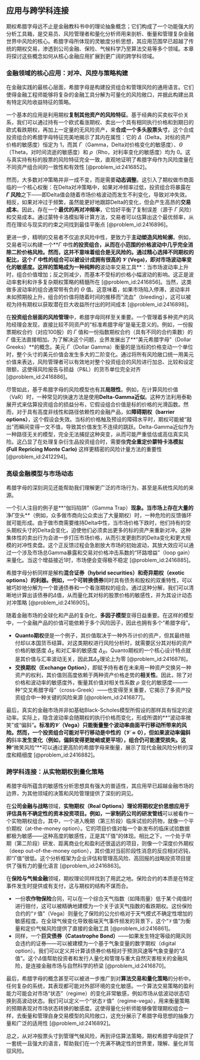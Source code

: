 ## 应用与跨学科连接

期权希腊字母远不止是金融教科书中的理论抽象概念；它们构成了一个功能强大的分析工具箱，是交易员、风险管理者和量化分析师用来剖析、衡量和管理复杂金融世界中风险的核心。希腊字母所体现的灵敏度分析思想，其应用范围早已超越了传统的期权交易，渗透到公司金融、保险、气候科学乃至算法交易等多个领域。本章将探讨这些概念如何从核心金融应用扩展到更广阔的跨学科领域。

### 金融领域的核心应用：对冲、风控与策略构建

在金融实践的最核心层面，希腊字母是构建投资组合和管理风险的通用语言。它们使得金融工程师能够将复杂的金融工具分解为可量化的风险敞口，并据此构建出具有特定风险收益特征的策略。

一个基本的应用是利用期权**复制其他资产的风险特征**。基于经典的买卖权平价关系，我们可以通过持有一个欧式看涨期权、卖出一个具有相同执行价格和到期日的欧式看跌期权，再加上一定量的无风险资产，来**合成一个多头股票头寸**。这个合成投资组合的希腊字母特征完美地揭示了其内在属性：它的 $\Delta$（Delta，对标的资产价格的敏感度）恒定为 $1$，而其 $\Gamma$（Gamma，Delta对价格变化的敏感度）、$\Theta$（Theta，对时间流逝的敏感度）和 $\rho$（Rho，对利率变化的敏感度）均为 $0$。这与真实持有标的股票的风险特征完全一致，直观地证明了希腊字母作为风险度量在不同资产组合间的一致性和有效性 [@problem_id:2416852]。

然而，大多数对冲策略并非一成不变，而是需要**动态调整**。这引入了期权做市商面临的一个核心权衡：在Delta对冲策略中，如果对冲频率过低，投资组合将暴露在 **$\Gamma$ 风险**之下——即Delta值会随着市场价格波动而发生不利变化，导致对冲失效。相反，如果对冲过于频繁，虽然能更好地跟踪Delta的变化，但会产生高昂的**交易成本**。因此，存在一个**最优的再对冲频率**，它恰好平衡了复制误差（源于 $\Gamma$ 风险）和交易成本。通过蒙特卡洛模拟等计算方法，交易者可以估算出这个最优频率，从而在理论与现实的约束之间找到最佳平衡点 [@problem_id:2416896]。

更进一步，精明的交易者不仅追求风险中性，更致力于**主动塑造风险轮廓**。例如，交易者可以构建一个**$\Gamma$ 中性**的投资组合，从而在小范围的价格波动中几乎完全消除二阶价格风险。然而，这并不意味着组合是无风险的。通过精心选择不同期权的配比，这个 $\Gamma$ 中性的组合可以被设计成拥有很高的 **$\mathcal{V}$ (Vega)**，即对市场波动率变化的敏感度。这样的策略成为一种纯粹的**波动率交易工具**：当市场波动率上升时，组合价值增加；反之则减少，而基本不受标的价格小幅波动的影响。这正是波动率套利和许多复杂期权策略的精髓所在 [@problem_id:2416856]。当然，这类做多波动率的组合通常带有负的 $\Theta$ 值。这意味着，如果市场陷入停滞，波动率并未如预期般上升，组合的价值将随着时间的推移而“流血”（bleeding），这可以被视为持有期权以获取潜在巨大收益所付出的时间成本 [@problem_id:2416898]。

在**投资组合层面的风险管理**中，希腊字母同样至关重要。一个管理着多种资产的风险经理会发现，直接比较不同资产的“标准希腊字母”是毫无意义的。例如，一份股票期权合约（对应100股）的 $\Gamma$ 值和一份指数期权合约（具有不同的合约乘数）的 $\Gamma$ 值无法直接相加。为了解决这个问题，业界发展出了**“美元希腊字母”（Dollar Greeks）**的概念。美元 $\Gamma$（Dollar Gamma）衡量的是当标的价格变动一个单位时，整个头寸的美元价值会发生多大的二阶变化。通过将所有风险敞口统一用美元价值来表达，风险管理者可以有效地对整个投资组合的风险进行加总、比较和设定限额，这使得风险报告与损益（P&L）的货币单位完全对齐 [@problem_id:2416886]。

尽管如此，基于希腊字母的风险模型也有其**局限性**。例如，在计算风险价值（VaR）时，一种常见的快速方法是使用**Delta-Gamma近似**。这种方法利用泰勒展开式来估算投资组合的损益分布，它假设组合价值是标的价格的光滑函数。然而，对于具有高度非线性和路径依赖性的金融产品，如**障碍期权（barrier options）**，这个假设会失效。当标的价格触及预设的障碍水平时，期权可能被“敲出”而瞬间变得一文不值，导致其价值发生不连续的跳跃。Delta-Gamma近似作为一种路径无关的模型，完全无法捕捉这种突变，从而可能严重低估或高估真实风险。这凸显了在处理复杂衍生品投资组合时，需要像**完全重定价蒙特卡洛模拟 (Full Repricing Monte Carlo)** 这样更精密的风险计量方法的重要性 [@problem_id:2412294]。

### 高级金融模型与市场动态

希腊字母的深刻洞见还能帮助我们理解更广泛的市场行为，甚至是系统性风险的来源。

一个引人注目的例子是**“伽玛陷阱”（Gamma Trap）**现象。当市场上存在大量的**净$\Gamma$空头**（例如，众多做市商向公众卖出了大量期权）时，一种危险的反馈循环就可能形成。由于做市商需要维持Delta中性，当市场价格下跌时，他们持有的空头期权头寸的Delta会变化，迫使他们必须卖出更多的标的资产来重新对冲。这种集体性的卖出行为会进一步打压市场价格，从而引发更剧烈的Delta变化和更大规模的对冲性卖盘。这个正反馈过程会急剧放大市场的初始波动，其放大效应可以通过一个涉及市场总Gamma暴露和交易对价格冲击系数的“环路增益”（loop gain）来量化。当这个增益接近$1$时，市场便会变得极不稳定 [@problem_id:2416885]。

希腊字母分析同样是解构**混合证券（hybrid securities）**和**奇异期权（exotic options）**的利器。例如，一个**可转换债券**同时具有债务和股权的双重特性，可以被巧妙地分解为一个普通债券和一个看涨期权的组合。通过这种分解，我们可以清晰地计算出该债券的$\Delta$值，从而量化其对标的股票价格的敏感性，并为其设计动态对冲策略 [@problem_id:2416905]。

随着金融市场的全球化和产品的复杂化，**多因子模型**变得日益重要。在这样的模型中，一个金融产品的价值可能依赖于多个风险因子，因此也拥有多个“希腊字母”。
*   **Quanto期权**便是一个例子，其价值取决于一种外币计价的资产，但其最终赔付却以本国货币结算。对这类期权进行风险分析时，就需要区分其对标的资产价格的敏感度 $\Delta_S$ 和对汇率的敏感度 $\Delta_X$。Quanto期权的一个核心设计特点就是其价值与汇率波动无关，因此其$\Delta_X$理论上为零 [@problem_id:2416878]。
*   **交换期权（Exchange Option）**，即赋予持有者在未来用一种资产交换另一种资产的权利，其价值则高度依赖于两种资产价格走势的**相关性**。因此，除了对价格和波动率的敏感度外，衡量其价值对相关性系数 $\rho$ 变化的敏感度——一种“交叉希腊字母”（cross-Greek）——也变得至关重要，它揭示了多资产投资组合中一种关键的风险来源 [@problem_id:2416877]。

最后，真实的金融市场并非如基础Black-Scholes模型所假设的那样具有恒定的波动率。实际上，隐含波动率会随期权的执行价格而变化，形成所谓的**“波动率微笑”或“偏斜”**。标准的$\mathcal{V}$（Vega）只能衡量整个波动率曲面平行移动所带来的风险。然而，一个投资组合可能对平行移动是中性的（$\mathcal{V} \approx 0$），但如果波动率偏斜的**斜率**发生变化（例如，偏斜变得更陡峭或更平坦），组合仍可能遭受损失。这种**“微笑风险”**可以通过更高阶的希腊字母来衡量，展示了现代金融风险分析的深度和精细度 [@problem_id:2416882]。

### 跨学科连接：从实物期权到量化策略

希腊字母所蕴含的敏感性分析思想具有强大的普适性，其应用早已超越金融市场的边界，为其他领域的决策和风险管理提供了深刻的洞见。

在**公司金融与战略**领域，**实物期权（Real Options）**理论将期权定价思想应用于评估具有不确定性的资本投资项目。例如，一家制药公司的**研发管线**可以被看作一个实物期权组合。其中，一个进入晚期（第三阶段）临床试验的药物，就像一个平价期权（at-the-money option）。它的项目价值对每一个新发布的临床试验数据都极为敏感——这种高度的敏感性，正是其“$\Gamma$值”的体现。相比之下，一个处于早期（第二阶段）研发、距离商业化和盈利还很遥远的项目，则像一个深度价外期权（deep out-of-the-money option），其价值对当前阶段性消息的反应相对迟钝，即“$\Gamma$值”很低。这个分析框架为企业评估和管理高风险、高回报的战略投资项目提供了强有力的量化语言 [@problem_id:2416863]。

在**保险与气候金融**领域，期权理论同样找到了用武之地。保险合约的本质是在特定事件发生时提供或有支付，这与期权的结构不谋而合。
*   一份**农作物保险**合同，可以在一个综合天气指数（如降雨量）低于某个阈值时进行赔付，这可以被精确地建模为一个关于该天气指数的看跌期权。这份保险合约的“$\mathcal{V}$值”（Vega）则量化了保险的公允价格对于天气模式不确定性增加的敏感程度。在全球气候变化导致极端天气事件频发的背景下，这个“$\mathcal{V}$值”为衡量和定价气候风险提供了直接的金融工具 [@problem_id:2416861]。
*   同样，一个**巨灾债券（Catastrophe Bond）**——如果发生特定等级的飓风则会违约的证券——可以被建模为一个基于气象变量的数字期权（digital option）。我们可以定义并计算该债券价格相对于预测风速等气象变量的“$\Delta$值”。这个$\Delta$值帮助投资者和发行人量化和管理与重大自然灾害相关的金融风险，是连接金融市场与自然科学的桥梁 [@problem_id:2416870]。

最后，希腊字母的概念甚至可以被进一步推广到对**算法交易和量化策略**的分析中。任何复杂的系统，其表现都可能对外部环境的变化敏感。一个算法交易策略的盈利能力可能会对市场“状态”（regime）的变化非常敏感，例如市场从低波动状态切换到高波动状态。我们可以定义一个“状态$\mathcal{V}$值”（regime-vega），用来衡量策略的预期表现对市场状态转换的敏感度。这使得量化分析师能够像管理期权组合一样，去衡量和管理自身交易模型的风险敞口，这充分展示了希腊字母思想的抽象力量和广泛的适用性 [@problem_id:2416892]。

总之，从对冲股票头寸到管理气候风险，再到评估算法策略，期权希腊字母提供了一套统一且强大的语言，帮助我们在一个充满不确定性的世界里，理解、量化并驾驭风险。